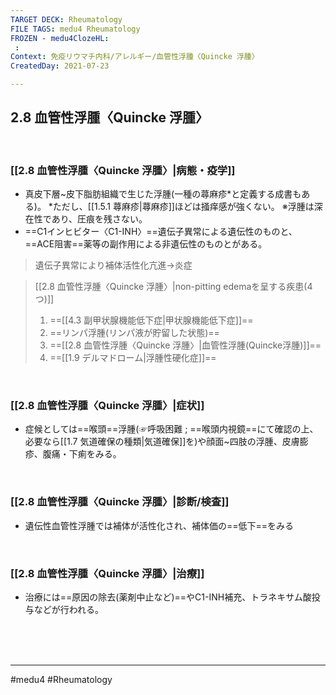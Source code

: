 ```yaml
---
TARGET DECK: Rheumatology
FILE TAGS: medu4 Rheumatology
FROZEN - medu4ClozeHL:
 : 
Context: 免疫リウマチ内科/アレルギー/血管性浮腫〈Quincke 浮腫〉
CreatedDay: 2021-07-23

---
```


## 2.8 血管性浮腫〈Quincke 浮腫〉

<br>

### [[2.8 血管性浮腫〈Quincke 浮腫〉|病態・疫学]]
* 真皮下層~皮下脂肪組織で生じた浮腫(一種の蕁麻疹\*と定義する成書もある)。
\*ただし、[[1.5.1 蕁麻疹|蕁麻疹]]ほどは掻痒感が強くない。
 ※浮腫は深在性であり、圧痕を残さない。
* ==C1インヒビター〈C1-INH〉==遺伝子異常による遺伝性のものと、==ACE阻害==薬等の副作用による非遺伝性のものとがある。
>遺伝子異常により補体活性化亢進->炎症
<!--ID: 1655643201990-->




> [[2.8 血管性浮腫〈Quincke 浮腫〉|non-pitting edemaを呈する疾患(4つ)]]
> 1. ==[[4.3 副甲状腺機能低下症|甲状腺機能低下症]]==
> 2. ==リンパ浮腫(リンパ液が貯留した状態)==
> 3. ==[[2.8 血管性浮腫〈Quincke 浮腫〉|血管性浮腫(Quincke浮腫)]]==
> 4. ==[[1.9 デルマドローム|浮腫性硬化症]]==
<!--ID: 1655643202137-->







<br>

### [[2.8 血管性浮腫〈Quincke 浮腫〉|症状]]
* 症候としては==喉頭==浮腫(☞呼吸困難 ; ==喉頭内視鏡==にて確認の上、必要なら[[1.7 気道確保の種類|気道確保]]を)や顔面~四肢の浮腫、皮膚膨疹、腹痛・下痢をみる。
<!--ID: 1659662502519-->




<br>

### [[2.8 血管性浮腫〈Quincke 浮腫〉|診断/検査]]
* 遺伝性血管性浮腫では補体が活性化され、補体価の==低下==をみる
<!--ID: 1627801028526-->


<br>

### [[2.8 血管性浮腫〈Quincke 浮腫〉|治療]]
* 治療には==原因の除去(薬剤中止など)==やC1-INH補充、トラネキサム酸投与などが行われる。
 
<!--ID: 1659662502670-->




<br><br><br>

---
#medu4 #Rheumatology 

